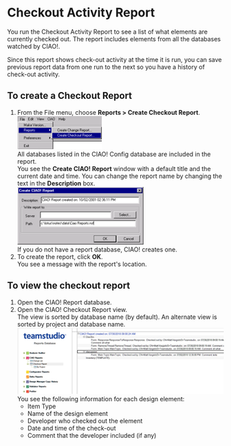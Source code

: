 # Checkout Activity Report

You run the Checkout Activity Report to see a list of what elements are currently checked out. The report includes elements from all the databases watched by CIAO!. 

Since this report shows check-out activity at the time it is run, you can save previous report data from one run to the next so you have a history of check-out activity.

## To create a Checkout Report
1. From the File menu, choose **Reports > Create Checkout Report**.  
   ![Menu](img/reportactivity.png)  
   All databases listed in the CIAO! Config database are included in the report.  
   You see the **Create CIAO! Report** window with a default title and the current date and time. You can change the report name by changing the text in the **Description** box.  
   ![Create Report Window](img/reportactivity2.png)  
   If you do not have a report database, CIAO! creates one.
2. To create the report, click **OK**.  
   You see a message with the report's location. 
 
## To view the checkout report
1. Open the CIAO! Report database.
2. Open the CIAO! Checkout Report view.  
   The view is sorted by database name (by default). An alternate view is sorted by project and database name.  
   ![Report View](img/reportactivity3.png)  
   You see the following information for each design element:
    * Item Type
    * Name of the design element
    * Developer who checked out the element
    * Date and time of the check-out
    * Comment that the developer included (if any)
 